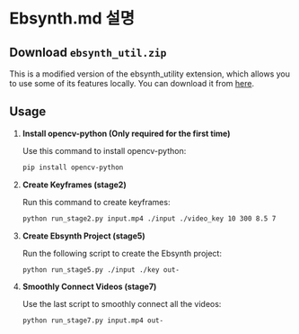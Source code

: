 # Ebsynth.md 설명

## Download `ebsynth_util.zip`
This is a modified version of the ebsynth_utility extension, which allows you to use some of its features locally. You can download it from [here](https://github.com/s9roll7/ebsynth_utility).

## Usage

1. **Install opencv-python (Only required for the first time)**

   Use this command to install opencv-python:
    ```bash
    pip install opencv-python
    ```

2. **Create Keyframes (stage2)**

   Run this command to create keyframes:
    ```bash
    python run_stage2.py input.mp4 ./input ./video_key 10 300 8.5 7
    ```

3. **Create Ebsynth Project (stage5)**

   Run the following script to create the Ebsynth project:
    ```bash
    python run_stage5.py ./input ./key out-
    ```

4. **Smoothly Connect Videos (stage7)**

   Use the last script to smoothly connect all the videos:
    ```bash
    python run_stage7.py input.mp4 out-
    ```



